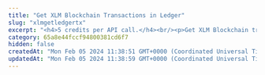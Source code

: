 ```yaml
---
title: "Get XLM Blockchain Transactions in Ledger"
slug: "xlmgetledgertx"
excerpt: "<h4>5 credits per API call.</h4><br/><p>Get XLM Blockchain transactions in the ledger.</p>"
category: 65a8e44fccf94800381cd6f7
hidden: false
createdAt: "Mon Feb 05 2024 11:38:51 GMT+0000 (Coordinated Universal Time)"
updatedAt: "Mon Feb 05 2024 11:38:59 GMT+0000 (Coordinated Universal Time)"
---
```

